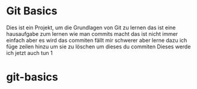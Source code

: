 # Git Basics
Dies ist ein Projekt, um die Grundlagen von Git zu lernen
das ist eine hausaufgabe zum lernen wie man commits macht
das ist nicht immer einfach aber es wird
das commiten fällt mir schwerer aber lerne dazu
ich füge zeilen hinzu um sie zu löschen um dieses du commiten
Dieses werde ich jetzt auch tun 
1



# git-basics
